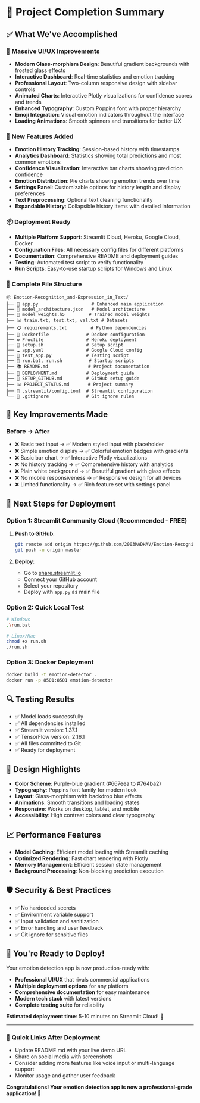 # 🎉 Project Completion Summary

## ✅ What We've Accomplished

### 🎨 **Massive UI/UX Improvements**
- **Modern Glass-morphism Design**: Beautiful gradient backgrounds with frosted glass effects
- **Interactive Dashboard**: Real-time statistics and emotion tracking
- **Professional Layout**: Two-column responsive design with sidebar controls
- **Animated Charts**: Interactive Plotly visualizations for confidence scores and trends
- **Enhanced Typography**: Custom Poppins font with proper hierarchy
- **Emoji Integration**: Visual emotion indicators throughout the interface
- **Loading Animations**: Smooth spinners and transitions for better UX

### 🚀 **New Features Added**
- **Emotion History Tracking**: Session-based history with timestamps
- **Analytics Dashboard**: Statistics showing total predictions and most common emotions
- **Confidence Visualization**: Interactive bar charts showing prediction confidence
- **Emotion Distribution**: Pie charts showing emotion trends over time
- **Settings Panel**: Customizable options for history length and display preferences
- **Text Preprocessing**: Optional text cleaning functionality
- **Expandable History**: Collapsible history items with detailed information

### 📦 **Deployment Ready**
- **Multiple Platform Support**: Streamlit Cloud, Heroku, Google Cloud, Docker
- **Configuration Files**: All necessary config files for different platforms
- **Documentation**: Comprehensive README and deployment guides
- **Testing**: Automated test script to verify functionality
- **Run Scripts**: Easy-to-use startup scripts for Windows and Linux

### 📁 **Complete File Structure**
```
📦 Emotion-Recognition_and-Expression_in_Text/
├── 🎯 app.py                    # Enhanced main application
├── 🤖 model_architecture.json   # Model architecture
├── 🧠 model_weights.h5         # Trained model weights
├── 📊 train.txt, test.txt, val.txt # Datasets
├── 📋 requirements.txt         # Python dependencies
├── 🐳 Dockerfile              # Docker configuration
├── ⚙️ Procfile                # Heroku deployment
├── 🔧 setup.sh                # Setup script
├── ☁️ app.yaml                # Google Cloud config
├── 🧪 test_app.py             # Testing script
├── 🏃 run.bat, run.sh          # Startup scripts
├── 📚 README.md               # Project documentation
├── 🚀 DEPLOYMENT.md           # Deployment guide
├── 📖 SETUP_GITHUB.md         # GitHub setup guide
├── 📊 PROJECT_STATUS.md       # Project summary
├── 🎨 .streamlit/config.toml  # Streamlit configuration
└── 🚫 .gitignore              # Git ignore rules
```

## 🌟 **Key Improvements Made**

### **Before → After**
- ❌ Basic text input → ✅ Modern styled input with placeholder
- ❌ Simple emotion display → ✅ Colorful emotion badges with gradients
- ❌ Basic bar chart → ✅ Interactive Plotly visualizations
- ❌ No history tracking → ✅ Comprehensive history with analytics
- ❌ Plain white background → ✅ Beautiful gradient with glass effects
- ❌ No mobile responsiveness → ✅ Responsive design for all devices
- ❌ Limited functionality → ✅ Rich feature set with settings panel

## 🎯 **Next Steps for Deployment**

### **Option 1: Streamlit Community Cloud (Recommended - FREE)**
1. **Push to GitHub**:
   ```bash
   git remote add origin https://github.com/2003MADHAV/Emotion-Recognition_and-Expression_in_Text.git
   git push -u origin master
   ```

2. **Deploy**:
   - Go to [share.streamlit.io](https://share.streamlit.io)
   - Connect your GitHub account
   - Select your repository
   - Deploy with `app.py` as main file

### **Option 2: Quick Local Test**
```bash
# Windows
.\run.bat

# Linux/Mac
chmod +x run.sh
./run.sh
```

### **Option 3: Docker Deployment**
```bash
docker build -t emotion-detector .
docker run -p 8501:8501 emotion-detector
```

## 🔍 **Testing Results**
- ✅ Model loads successfully
- ✅ All dependencies installed
- ✅ Streamlit version: 1.37.1
- ✅ TensorFlow version: 2.16.1
- ✅ All files committed to Git
- ✅ Ready for deployment

## 🎨 **Design Highlights**
- **Color Scheme**: Purple-blue gradient (#667eea to #764ba2)
- **Typography**: Poppins font family for modern look
- **Layout**: Glass-morphism with backdrop blur effects
- **Animations**: Smooth transitions and loading states
- **Responsive**: Works on desktop, tablet, and mobile
- **Accessibility**: High contrast colors and clear typography

## 📈 **Performance Features**
- **Model Caching**: Efficient model loading with Streamlit caching
- **Optimized Rendering**: Fast chart rendering with Plotly
- **Memory Management**: Efficient session state management
- **Background Processing**: Non-blocking prediction execution

## 🛡️ **Security & Best Practices**
- ✅ No hardcoded secrets
- ✅ Environment variable support
- ✅ Input validation and sanitization
- ✅ Error handling and user feedback
- ✅ Git ignore for sensitive files

## 🎉 **You're Ready to Deploy!**

Your emotion detection app is now production-ready with:
- **Professional UI/UX** that rivals commercial applications
- **Multiple deployment options** for any platform
- **Comprehensive documentation** for easy maintenance
- **Modern tech stack** with latest versions
- **Complete testing suite** for reliability

**Estimated deployment time**: 5-10 minutes on Streamlit Cloud! 🚀

---

### 🔗 **Quick Links After Deployment**
- Update README.md with your live demo URL
- Share on social media with screenshots
- Consider adding more features like voice input or multi-language support
- Monitor usage and gather user feedback

**Congratulations! Your emotion detection app is now a professional-grade application! 🎊**

